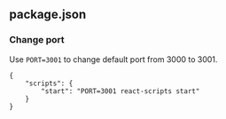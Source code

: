 ## package.json

### Change port

Use `PORT=3001` to change default port from 3000 to 3001.

```
{
    "scripts": {
        "start": "PORT=3001 react-scripts start"
    }
}
```
